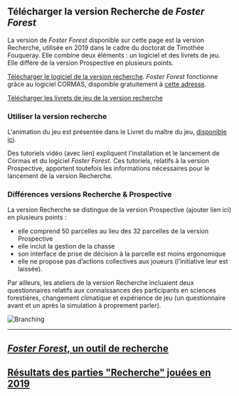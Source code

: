 ## Télécharger la version Recherche de _Foster Forest_

La version de _Foster Forest_ disponible sur cette page est la version Recherche, utilisée en 2019 dans le cadre du doctorat de Timothée Fouqueray. Elle combine deux éléments : un logiciel et des livrets de jeu. Elle diffère de la version Prospective en plusieurs points.


[Télécharger le logiciel de la version recherche](https://www.liberation.fr). _Foster Forest_ fonctionne grâce au logiciel CORMAS, disponible gratuitement à [cette adresse](http://cormas.cirad.fr).



[Télécharger les livrets de jeu de la version recherche](https://www.lemonde.fr)


### Utiliser la version recherche

L'animation du jeu est présentée dans le Livret du maître du jeu, [disponible ici](https://lemonde.fr).

Des tutoriels vidéo (avec lien) expliquent l'installation et le lancement de Cormas et du logiciel _Foster Forest_. Ces tutoriels, relatifs à la version Prospective, apportent toutefois les informations nécessaires pour le lancement de la version Recherche.


### Différences versions Recherche & Prospective

La version Recherche se distingue de la version Prospective (ajouter lien ici) en plusieurs points :
- elle comprend 50 parcelles au lieu des 32 parcelles de la version Prospective
- elle inclut la gestion de la chasse
- son interface de prise de décision à la parcelle est moins ergonomique
- elle ne propose pas d’actions collectives aux joueurs (l’initiative leur est laissée).

Par ailleurs, les ateliers de la version Recherche incluaient deux questionnaires relatifs aux connaissances des participants en sciences forestières, changement climatique et expérience de jeu (un questionnaire avant et un après la simulation à proprement parler).

![Branching](https://github.com/timotheefouqueray/fosterforest/blob/master/recherche/déroulé_atelier_recherche.jpg)



* * *

## [_Foster Forest_, un outil de recherche](https://timotheefouqueray.github.io/fosterforest/recherche/objectifs-results)

## [Résultats des parties "Recherche" jouées en 2019](https://timotheefouqueray.github.io/fosterforest/recherche/results-quelques-mots)
